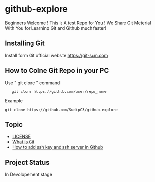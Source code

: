 # github-explore
Beginners Welcome ! This is A test Repo for You !
We Share Git Meterial With You for Learning Git and Github
much faster!
## Installing Git
Install form Git official website https://git-scm.com
## How to Colne Git Repo in your PC
Use " git clone " command
            
       git clone https://github.com/user/repo_name
 
 Example
    
    git clone https://github.com/SudipC3/github-explore
## Topic
+ [LICENSE](LICENSE)
+ [What is Git](What_is_git.md)
+ [How to add ssh key and ssh server in Github](ssh-key.md)
    
 ## Project Status 
 In Devolopement stage
